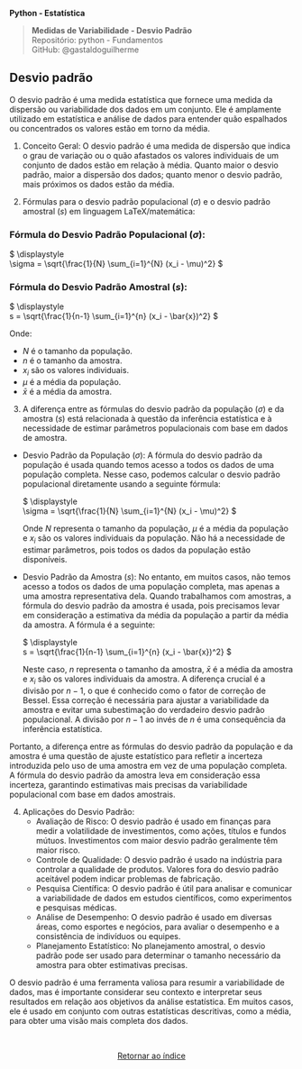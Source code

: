 **Python - Estatística** 
>**Medidas de Variabilidade - Desvio Padrão**    
> Repositório: python - Fundamentos  
> GitHub: @gastaldoguilherme
&nbsp;


## Desvio padrão


O desvio padrão é uma medida estatística que fornece uma medida da dispersão ou variabilidade dos dados em um conjunto. Ele é amplamente utilizado em estatística e análise de dados para entender quão espalhados ou concentrados os valores estão em torno da média. 

1. Conceito Geral:
   O desvio padrão é uma medida de dispersão que indica o grau de variação ou o quão afastados os valores individuais de um conjunto de dados estão em relação à média. Quanto maior o desvio padrão, maior a dispersão dos dados; quanto menor o desvio padrão, mais próximos os dados estão da média.

2. Fórmulas para o desvio padrão populacional ($\sigma$) e o desvio padrão amostral ($s$) em linguagem LaTeX/matemática:

### Fórmula do Desvio Padrão Populacional ($\sigma$):

$ \displaystyle\
\sigma = \sqrt{\frac{1}{N} \sum_{i=1}^{N} (x_i - \mu)^2}
$

### Fórmula do Desvio Padrão Amostral ($s$):

$ \displaystyle\
s = \sqrt{\frac{1}{n-1} \sum_{i=1}^{n} (x_i - \bar{x})^2}
$

Onde:
- $N$ é o tamanho da população.
- $n$ é o tamanho da amostra.
- $x_i$ são os valores individuais.
- $\mu$ é a média da população.
- $\bar{x}$ é a média da amostra.


3. A diferença entre as fórmulas do desvio padrão da população ($\sigma$) e da amostra ($s$) está relacionada à questão da inferência estatística e à necessidade de estimar parâmetros populacionais com base em dados de amostra.

- Desvio Padrão da População ($\sigma$):
   A fórmula do desvio padrão da população é usada quando temos acesso a todos os dados de uma população completa. Nesse caso, podemos calcular o desvio padrão populacional diretamente usando a seguinte fórmula:

   $ \displaystyle\
   \sigma = \sqrt{\frac{1}{N} \sum_{i=1}^{N} (x_i - \mu)^2}
   $

   Onde $N$ representa o tamanho da população, $\mu$ é a média da população e $x_i$ são os valores individuais da população. Não há a necessidade de estimar parâmetros, pois todos os dados da população estão disponíveis.

- Desvio Padrão da Amostra ($s$):
   No entanto, em muitos casos, não temos acesso a todos os dados de uma população completa, mas apenas a uma amostra representativa dela. Quando trabalhamos com amostras, a fórmula do desvio padrão da amostra é usada, pois precisamos levar em consideração a estimativa da média da população a partir da média da amostra. A fórmula é a seguinte:

   $ \displaystyle\
   s = \sqrt{\frac{1}{n-1} \sum_{i=1}^{n} (x_i - \bar{x})^2}
   $

   Neste caso, $n$ representa o tamanho da amostra, $\bar{x}$ é a média da amostra e $x_i$ são os valores individuais da amostra. A diferença crucial é a divisão por $n-1$, o que é conhecido como o fator de correção de Bessel. Essa correção é necessária para ajustar a variabilidade da amostra e evitar uma subestimação do verdadeiro desvio padrão populacional. A divisão por $n-1$ ao invés de $n$ é uma consequência da inferência estatística.

Portanto, a diferença entre as fórmulas do desvio padrão da população e da amostra é uma questão de ajuste estatístico para refletir a incerteza introduzida pelo uso de uma amostra em vez de uma população completa. A fórmula do desvio padrão da amostra leva em consideração essa incerteza, garantindo estimativas mais precisas da variabilidade populacional com base em dados amostrais.




4. Aplicações do Desvio Padrão:
   - Avaliação de Risco: O desvio padrão é usado em finanças para medir a volatilidade de investimentos, como ações, títulos e fundos mútuos. Investimentos com maior desvio padrão geralmente têm maior risco.
   - Controle de Qualidade: O desvio padrão é usado na indústria para controlar a qualidade de produtos. Valores fora do desvio padrão aceitável podem indicar problemas de fabricação.
   - Pesquisa Científica: O desvio padrão é útil para analisar e comunicar a variabilidade de dados em estudos científicos, como experimentos e pesquisas médicas.
   - Análise de Desempenho: O desvio padrão é usado em diversas áreas, como esportes e negócios, para avaliar o desempenho e a consistência de indivíduos ou equipes.
   - Planejamento Estatístico: No planejamento amostral, o desvio padrão pode ser usado para determinar o tamanho necessário da amostra para obter estimativas precisas.

O desvio padrão é uma ferramenta valiosa para resumir a variabilidade de dados, mas é importante considerar seu contexto e interpretar seus resultados em relação aos objetivos da análise estatística. Em muitos casos, ele é usado em conjunto com outras estatísticas descritivas, como a média, para obter uma visão mais completa dos dados.



&nbsp;

<div align="center">
   
[Retornar ao índice](/README.md)

</div>